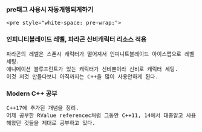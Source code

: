 <h3>pre태그 사용시 자동개행되게하기</h3>
<pre style="white-space: pre-wrap;">
&lt;pre style="white-space: pre-wrap;"&gt;
</pre>

<h3>인피니티블레이드 레벨, 파라곤 신비캐릭터 리소스 적용</h3>
<pre style="white-space: pre-wrap;">
파라곤의 레벨은 스폰시 캐릭터가 떨어져서 인피니트블레이드 아이스맵으로 레벨세팅.
애니메이션 블루프린트가 있는 캐릭터가 신비뿐이라 신비로 캐릭터 세팅.
이것 저것 만들다보니 아직까지는 C++을 많이 사용안하게 된다.
</pre>

<h3>Modern C++ 공부</h3>
<pre style="white-space: pre-wrap;">
C++17에 추가된 개념을 정리.
어제 공부한 RValue referencec처럼 그동안 C++11, 14에서 대충알고 사용해왔던 것들을 제대로 공부하고 있다.
</pre>

